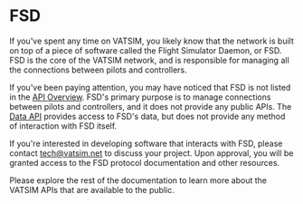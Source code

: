 # FSD

If you've spent any time on VATSIM, you likely know that the network is built on
top of a piece of software called the Flight Simulator Daemon, or FSD. FSD is
the core of the VATSIM network, and is responsible for managing all the
connections between pilots and controllers.

If you've been paying attention, you may have noticed that FSD is not listed in
the [API Overview](./apis.md). FSD's primary purpose is to manage
connections between pilots and controllers, and it does not provide any public
APIs. The [Data API](/api/data-api) provides access to FSD's data, but does not
provide any method of interaction with FSD itself.

If you're interested in developing software that interacts with FSD, please
contact <tech@vatsim.net> to discuss your project. Upon approval, you will be
granted access to the FSD protocol documentation and other resources.

Please explore the rest of the documentation to learn more about the VATSIM APIs
that are available to the public.
